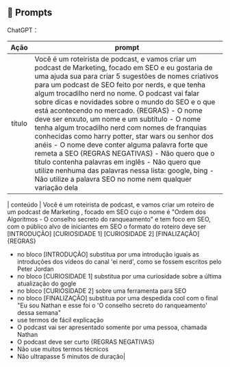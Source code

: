 ## 🧠 Prompts


ChatGPT：

|   Ação   | prompt                                                                                                                                                                                                                                                                         |
| :------: | ------------------------------------------------------------------------------------------------------------------------------------------------------------------------------------------------------------------------------------------------------------------------------ |
|  título  | Você é um roteirista de podcast, e vamos criar um podcast de Marketing, focado em SEO e eu gostaria de uma ajuda sua para criar 5 sugestões de nomes criativos para um podcast de SEO feito por nerds, e que tenha algum trocadilho nerd no nome. O podcast vai falar sobre dicas e novidades sobre o mundo do SEO e o que está acontecendo no mercado. {REGRAS} - O nome deve ser enxuto, um nome e um subtítulo - O nome tenha algum trocadilho nerd com nomes de franquias conhecidas como harry potter, star wars ou senhor dos anéis - O nome deve conter alguma palavra forte que remeta a SEO {REGRAS NEGATIVAS} - Não quero que o título contenha palavras em inglês - Não quero que utilize nenhuma das palavras nessa lista: google, bing - Não utilize a palavra SEO no nome nem qualquer variação dela |

| conteúdo | Você é um roteirista de podcast, e vamos criar um  roteiro de um podcast de Marketing , focado em SEO cujo o nome é "Ordem dos Algoritmos - O conselho secreto do ranqueamento" e tem foco em SEO,  com o público alvo de iniciantes em SEO
o formato do roteiro deve ser
[INTRODUÇÃO]
[CURIOSIDADE 1]
[CURIOSIDADE 2]
[FINALIZAÇÃO]
{REGRAS}
- no bloco [INTRODUÇÃO] substitua por uma introdução iguais as introduções dos vídeos do canal 'ei nerd', como se fossem escritos pelo Peter Jordan
- no bloco [CURIOSIDADE 1] substitua por uma curiosidade sobre a última atualização do gogle 
- no bloco [CURIOSIDADE 2] sobre uma ferramenta para SEO 
- no bloco [FINALIZAÇÃO] substitua por uma despedida cool com o final "Eu sou Nathan e esse foi o 'O conselho secreto do ranqueamento' dessa semana" 
- use termos de fácil explicação
- O podcast vai ser apresentado somente por uma pessoa, chamada Nathan
- O podcast deve ser curto
{REGRAS NEGATIVAS}
- Não use muitos termos técnicos
- Não ultrapasse 5 minutos de duração|

